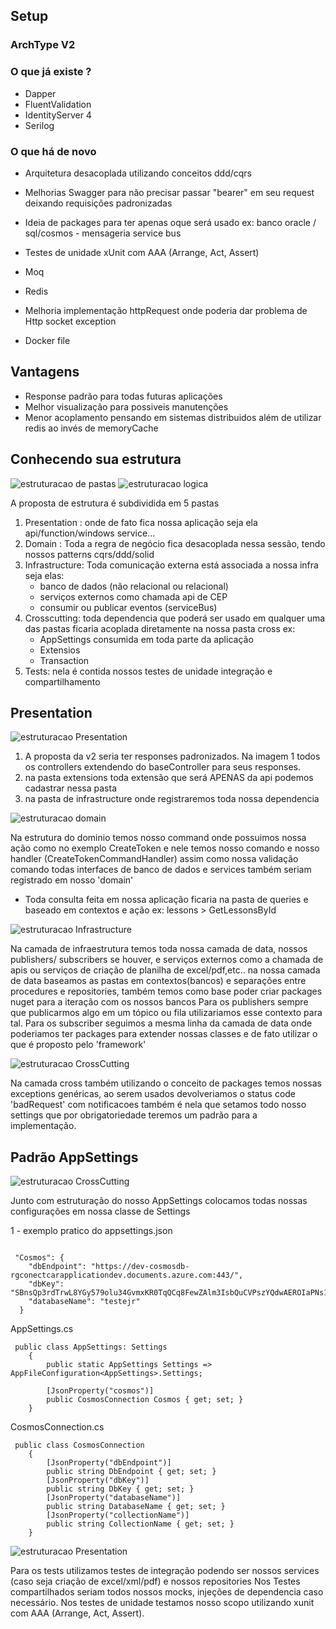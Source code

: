 
## Setup

### ArchType V2



### O que já existe ?
 - Dapper
 - FluentValidation
 - IdentityServer 4
 - Serilog
### O que há de novo

 - Arquitetura desacoplada utilizando conceitos ddd/cqrs 
 - Melhorias Swagger  para não precisar passar "bearer" em seu request deixando requisições padronizadas
 - Ideia de packages para ter apenas oque será usado ex: banco oracle / sql/cosmos - mensageria service bus
 - Testes de unidade xUnit com AAA (Arrange, Act, Assert)
 - Moq
 
 - Redis
 - Melhoria implementação httpRequest onde poderia dar problema de Http socket exception
 - Docker file
 ## Vantagens
 
 - Response padrão para todas futuras aplicações
 - Melhor visualização para possiveis manutenções
 - Menor acoplamento pensando em sistemas distribuidos além de utilizar redis ao invés de memoryCache
 
## Conhecendo sua estrutura

![estruturacao de pastas](EstruturaGeral.PNG)
![estruturacao logica](archType.png)

A proposta de estrutura é subdividida em 5 pastas
1. Presentation : onde de fato fica nossa aplicação seja ela api/function/windows service...
2. Domain : Toda a regra de negócio fica desacoplada nessa sessão, tendo nossos patterns cqrs/ddd/solid
3. Infrastructure: Toda comunicação externa  está associada a nossa infra seja elas:
	- banco de dados (não relacional ou relacional)
	- serviços externos como chamada api de CEP
	- consumir ou publicar eventos (serviceBus)
4. Crosscutting: toda dependencia que poderá ser  usado em qualquer uma das pastas ficaria acoplada diretamente na nossa pasta cross 
	ex:
	- AppSettings consumida em toda parte da aplicação
	- Extensios
	- Transaction
5. Tests: nela é contida nossos testes de unidade integração e compartilhamento
 
 
## Presentation

![estruturacao Presentation](archType_presentation.png)

1. A proposta da v2 seria ter responses padronizados. Na imagem 1 todos os controllers extendendo do baseController para seus responses.
2. na pasta extensions toda extensão que será APENAS da api podemos cadastrar nessa pasta
3. na pasta de infrastructure onde registraremos toda nossa dependencia
 
![estruturacao domain](archType_domain.png)

Na estrutura do dominio temos nosso command onde possuimos nossa ação como no exemplo CreateToken e nele temos nosso comando e nosso handler (CreateTokenCommandHandler) assim como nossa validação comando
todas interfaces de banco de dados e services também seriam registrado em nosso 'domain'
- Toda consulta feita em nossa aplicação ficaria na pasta de queries e baseado em contextos e ação ex: lessons > GetLessonsById

![estruturacao Infrastructure](archType_Infrastructure.png)

Na camada de infraestrutura temos toda nossa camada de data, nossos publishers/ subscribers se houver, e serviços externos como a chamada de apis ou serviços de criação de planilha de excel/pdf,etc..
na nossa camada de data baseamos as pastas em contextos(bancos) e separações entre procedures e repositories, também temos como base poder criar packages nuget para a iteração com os nossos bancos 
Para os publishers sempre que publicarmos algo em um tópico ou fila utilizariamos esse contexto para tal.
Para os subscriber seguimos a mesma linha da camada de data onde poderiamos ter packages para extender nossas classes e de fato utilizar o que é proposto pelo 'framework'

![estruturacao CrossCutting](archType_crosscutting.png)

Na camada cross também utilizando o conceito de packages temos nossas exceptions genéricas, ao serem usados devolveriamos o status code 'badRequest' com notificacoes
também é nela que setamos todo nosso settings que por obrigatoriedade teremos um padrão para a implementação.

## Padrão AppSettings

![estruturacao CrossCutting](archType_classAppsetings.png)

Junto com estruturação do nosso AppSettings colocamos todas nossas configurações em nossa classe de Settings

1 - exemplo pratico do appsettings.json


```

 "Cosmos": {
    "dbEndpoint": "https://dev-cosmosdb-rgconectcarapplicationdev.documents.azure.com:443/",
    "dbKey": "SBnsQp3rdTrwL8YGy579olu34GvmxKR0TqQCq8FewZAlm3IsbQuCVPszYQdwAEROIaPNs1b4CFJ6Y7J8vZdPBg==",
    "databaseName": "testejr"
  }

```

AppSettings.cs

```
 public class AppSettings: Settings
    {
        public static AppSettings Settings => AppFileConfiguration<AppSettings>.Settings;
       
        [JsonProperty("cosmos")]
        public CosmosConnection Cosmos { get; set; }
    }
```

CosmosConnection.cs

```
 public class CosmosConnection
    {
        [JsonProperty("dbEndpoint")]
        public string DbEndpoint { get; set; }
        [JsonProperty("dbKey")]
        public string DbKey { get; set; }
        [JsonProperty("databaseName")]
        public string DatabaseName { get; set; }
        [JsonProperty("collectionName")]
        public string CollectionName { get; set; }
    }
```

![estruturacao Presentation](archType_tests.png)

Para os tests utilizamos testes de integração podendo ser nossos services (caso seja criação de excel/xml/pdf) e nossos repositories
Nos Testes compartilhados seriam todos nossos mocks, injeções de dependencia caso necessário.
Nos testes de unidade testamos nosso scopo utilizando xunit com AAA (Arrange, Act, Assert).
